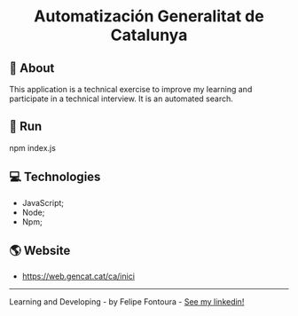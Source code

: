 <h1 align="center">
    Automatización Generalitat de Catalunya
</h1>

 ## :pencil: About
 This application is a technical exercise to improve my learning and participate in a technical interview.
 It is an automated search.

 ## :crossed_flags: Run

npm index.js

## :computer: Technologies

- JavaScript;
- Node;
- Npm;

## :earth_americas: Website

- https://web.gencat.cat/ca/inici

---
Learning and Developing - by Felipe Fontoura - [See my linkedin!](https://www.linkedin.com/in/fontourafelipe/) 
